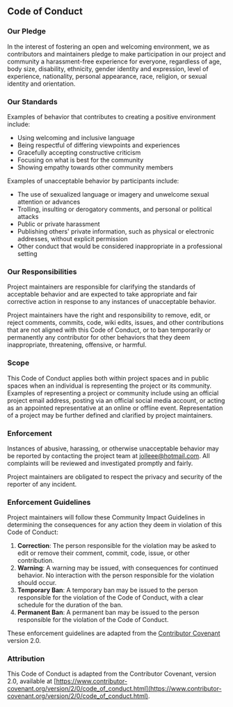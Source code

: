 ## Code of Conduct

### Our Pledge

In the interest of fostering an open and welcoming environment, we as contributors and maintainers pledge to make participation in our project and community a harassment-free experience for everyone, regardless of age, body size, disability, ethnicity, gender identity and expression, level of experience, nationality, personal appearance, race, religion, or sexual identity and orientation.

### Our Standards

Examples of behavior that contributes to creating a positive environment include:

- Using welcoming and inclusive language
- Being respectful of differing viewpoints and experiences
- Gracefully accepting constructive criticism
- Focusing on what is best for the community
- Showing empathy towards other community members

Examples of unacceptable behavior by participants include:

- The use of sexualized language or imagery and unwelcome sexual attention or advances
- Trolling, insulting or derogatory comments, and personal or political attacks
- Public or private harassment
- Publishing others' private information, such as physical or electronic addresses, without explicit permission
- Other conduct that would be considered inappropriate in a professional setting

### Our Responsibilities

Project maintainers are responsible for clarifying the standards of acceptable behavior and are expected to take appropriate and fair corrective action in response to any instances of unacceptable behavior.

Project maintainers have the right and responsibility to remove, edit, or reject comments, commits, code, wiki edits, issues, and other contributions that are not aligned with this Code of Conduct, or to ban temporarily or permanently any contributor for other behaviors that they deem inappropriate, threatening, offensive, or harmful.

### Scope

This Code of Conduct applies both within project spaces and in public spaces when an individual is representing the project or its community. Examples of representing a project or community include using an official project email address, posting via an official social media account, or acting as an appointed representative at an online or offline event. Representation of a project may be further defined and clarified by project maintainers.

### Enforcement

Instances of abusive, harassing, or otherwise unacceptable behavior may be reported by contacting the project team at [jolleee@hotmail.com](mailto:jolleee@hotmail.com). All complaints will be reviewed and investigated promptly and fairly.

Project maintainers are obligated to respect the privacy and security of the reporter of any incident.

### Enforcement Guidelines

Project maintainers will follow these Community Impact Guidelines in determining the consequences for any action they deem in violation of this Code of Conduct:

1. **Correction**: The person responsible for the violation may be asked to edit or remove their comment, commit, code, issue, or other contribution.
2. **Warning**: A warning may be issued, with consequences for continued behavior. No interaction with the person responsible for the violation should occur.
3. **Temporary Ban**: A temporary ban may be issued to the person responsible for the violation of the Code of Conduct, with a clear schedule for the duration of the ban.
4. **Permanent Ban**: A permanent ban may be issued to the person responsible for the violation of the Code of Conduct.

These enforcement guidelines are adapted from the [Contributor Covenant](https://www.contributor-covenant.org/version/2/0/code_of_conduct.html) version 2.0.

### Attribution

This Code of Conduct is adapted from the Contributor Covenant, version 2.0, available at [https://www.contributor-covenant.org/version/2/0/code_of_conduct.html](https://www.contributor-covenant.org/version/2/0/code_of_conduct.html).
